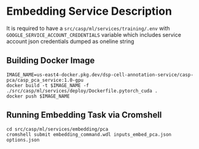 # Embedding Service Description
It is required to have a `src/casp/ml/services/training/.env` with `GOOGLE_SERVICE_ACCOUNT_CREDENTIALS` variable which includes service account json credentials dumped as oneline string
## Building Docker Image
```
IMAGE_NAME=us-east4-docker.pkg.dev/dsp-cell-annotation-service/casp-pca/casp_pca_service:1.0-gpu
docker build -t $IMAGE_NAME -f ./src/casp/ml/services/deploy/Dockerfile.pytorch_cuda .
docker push $IMAGE_NAME
```
## Running Embedding Task via Cromshell
```
cd src/casp/ml/services/embedding/pca
cromshell submit embedding_command.wdl inputs_embed_pca.json options.json
```
